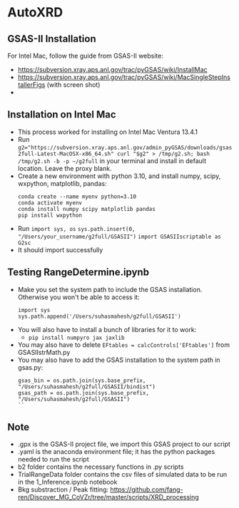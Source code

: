 # AutoXRD


## GSAS-II Installation 
For Intel Mac, follow the guide from GSAS-II website: 
- https://subversion.xray.aps.anl.gov/trac/pyGSAS/wiki/InstallMac
- https://subversion.xray.aps.anl.gov/trac/pyGSAS/wiki/MacSingleStepInstallerFigs (with screen shot)
- 
## Installation on Intel Mac
- This process worked for installing on Intel Mac Ventura 13.4.1
- Run ```g2="https://subversion.xray.aps.anl.gov/admin_pyGSAS/downloads/gsas2full-Latest-MacOSX-x86_64.sh"
curl "$g2" > /tmp/g2.sh; bash /tmp/g2.sh -b -p ~/g2full``` in your terminal and install in default location. Leave the proxy blank.
- Create a new environment with python 3.10, and install numpy, scipy, wxpython, matplotlib, pandas:
  ```
  conda create --name myenv python=3.10
  conda activate myenv
  conda install numpy scipy matplotlib pandas
  pip install wxpython
  ```
- Run ```import sys, os``` ```sys.path.insert(0, "/Users/your_username/g2full/GSASII")``` ```import GSASIIscriptable as G2sc```
- It should import successfully

## Testing RangeDetermine.ipynb

- Make you set the system path to include the GSAS installation. Otherwise you won't be able to access it:
  ```
  import sys
  sys.path.append('/Users/suhasmahesh/g2full/GSASII')
  ```
- You will also have to install a bunch of libraries for it to work:
  - ```pip install numpyro jax jaxlib```
- You may also have to delete ```EFtables = calcControls['EFtables']``` from GSASIIstrMath.py
- You may also have to add the GSAS installation to the system path in gsas.py:
  ```
  gsas_bin = os.path.join(sys.base_prefix, "/Users/suhasmahesh/g2full/GSASII/bindist")
  gsas_path = os.path.join(sys.base_prefix, "/Users/suhasmahesh/g2full/GSASII")
  ``
## Note
- .gpx is the GSAS-II project file, we import this GSAS project to our script
- .yaml is the anaconda environment file; it has the python packages needed to run the script
- b2 folder contains the necessary functions in .py scripts
- TrialRangeData folder contains the csv files of simulated data to be run in the 1_Inference.ipynb notebook
- Bkg substraction / Peak fitting: https://github.com/fang-ren/Discover_MG_CoVZr/tree/master/scripts/XRD_processing
